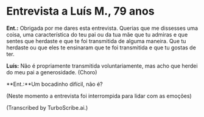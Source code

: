 # Entrevista a Luís M., 79 anos

**Ent.:** Obrigada por me dares esta entrevista. Querias que me dissesses uma coisa, uma característica do teu pai ou da tua mãe que tu admiras e que sentes que herdaste e que te foi transmitida de alguma maneira. Que tu herdaste ou que eles te ensinaram que te foi transmitida e que tu gostas de ter.

**Luís:** Não é propriamente transmitida voluntariamente, mas acho que herdei do meu pai a generosidade. (Choro)

**Ent.:**Um bocadinho difícil, não é?

(Neste momento a entrevista foi interrompida para lidar com as emoções)

(Transcribed by TurboScribe.ai.)